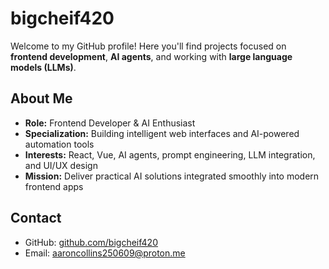 # bigcheif420

Welcome to my GitHub profile! Here you'll find projects focused on **frontend development**, **AI agents**, and working with **large language models (LLMs)**.

## About Me

- **Role:** Frontend Developer & AI Enthusiast  
- **Specialization:** Building intelligent web interfaces and AI-powered automation tools  
- **Interests:** React, Vue, AI agents, prompt engineering, LLM integration, and UI/UX design  
- **Mission:** Deliver practical AI solutions integrated smoothly into modern frontend apps  

## Contact

- GitHub: [github.com/bigcheif420](https://github.com/bigcheif420)  
- Email: [aaroncollins250609@proton.me](mailto:aaroncollins250609@proton.me)  
